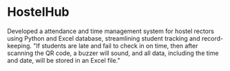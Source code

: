 # HostelHub
Developed a attendance and time management system for hostel rectors using Python and Excel database, streamlining  student tracking and record-keeping.
"If students are late and fail to check in on time, then after scanning the QR code, a buzzer will sound, and all data, including the time and date, will be stored in an Excel file."
